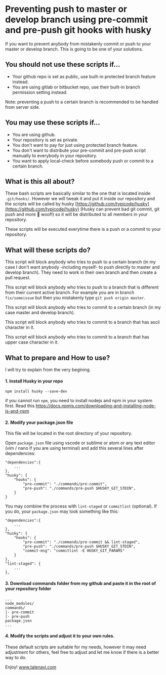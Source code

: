 # Preventing push to master or develop branch using pre-commit and pre-push git hooks with husky

If you want to prevent anybody from mistakenly commit or push to your master or develop branch. This is going to be one of your solutions.

## You should not use these scripts if...

- Your github repo is set as public, use built-in protected branch feature instead.
- You are using gitlab or bitbucket repo, use their built-in branch permission setting instead.

Note: preventing a push to a certain branch is recommended to be handled from server side.

## You may use these scripts if...

- You are using github.
- Your repository is set as private.
- You don't want to pay for just using protected branch feature.
- You don't want to distribute your pre-commit and pre-push script manually to everybody in your repository.
- You want to apply local-check before somebody push or commit to a certain branch.

## What is this all about?

These bash scripts are basically similar to the one that is located inside `.git/hooks/`. However we will tweak it and put it inside our repository and the scripts will be called by husky [https://github.com/typicode/husky](https://github.com/typicode/husky) (Husky can prevent bad git commit, git push and more 🐶 woof!) so it will be distributed to all members in your repository.

These scripts will be executed everytime there is a push or a commit to your repository.

## What will these scripts do?

This script will block anybody who tries to push to a certain branch (in my case I don't want anybody -including myself- to push directly to master and develop branch). They need to work in their own branch and then create a pull request.

This script will block anybody who tries to push to a branch that is different from their current active branch. For example you are in branch `fix/someissue` but then you mistakenly type `git push origin master`.

This script will block anybody who tries to commit to a certain branch (in my case master and develop branch).

This script will block anybody who tries to commit to a branch that has ascii character in it.

This script will block anybody who tries to commit to a branch that has upper case character in it.

## What to prepare and How to use? 

I will try to explain from the very begining. 

#### 1. Install Husky in your repo

`npm install husky --save-dev`

if you cannot run `npm`, you need to install nodejs and npm in your system first. Read this https://docs.npmjs.com/downloading-and-installing-node-js-and-npm

#### 2. Modify your package.json file

This file will be located in the root directory of your repository.

Open `package.json` file using vscode or sublime or atom or any text editor (vim / nano if you are using terminal) and add this several lines after dependencies:

```
"dependencies":{
    ...
},
"husky": {
    "hooks": {
        "pre-commit": "./commands/pre-commit",
        "pre-push": "./commands/pre-push $HUSKY_GIT_STDIN",
    }
}
```

You may combine the process with `lint-staged` or `commitlint` (optional). If you do, your `package.json` may look something like this:

```
"dependencies":{
    ...
},
"husky": {
    "hooks": {
        "pre-commit": "./commands/pre-commit && lint-staged",
        "pre-push": "./commands/pre-push $HUSKY_GIT_STDIN",
        "commit-msg": "commitlint -E HUSKY_GIT_PARAMS"
    }
},
"lint-staged": {
    ...
},
```

#### 3. Download commands folder from my github and paste it in the root of your repository folder

```
...
node_modules/
commands/
|- pre-commit
|- pre-push
package.json
...
```

#### 4. Modify the scripts and adjust it to your own rules.

These default scripts are suitable for my needs, however it may need adjustment for others, feel free to adjust and let me know if there is a better way to do.

Enjoy!
www.talenavi.com
